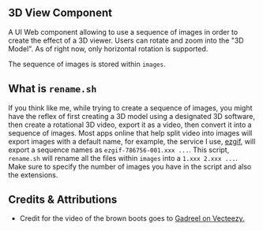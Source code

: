 ## 3D View Component
A UI Web component allowing to use a sequence of images in order to create the effect of a 3D viewer. Users can rotate and zoom into the "3D Model". As of right now, only horizontal rotation is supported.

The sequence of images is stored within `images`.

## What is `rename.sh`
If you think like me, while trying to create a sequence of images, you might have the reflex of first creating a 3D model using a designated 3D software, then create a rotational 3D video, export it as a video, then convert it into a sequence of images. Most apps online that help split video into images will export images with a default name, for example, the service I use, [ezgif](https://ezgif.com/), will export a sequence names as `ezgif-786756-001.xxx ...`. This script, `rename.sh` will rename all the files within `images` into a `1.xxx 2.xxx ...`. Make sure to specify the number of images you have in the script and also the extensions.

## Credits & Attributions
- Credit for the video of the brown boots goes to [Gadreel on Vecteezy.](https://www.vecteezy.com/video/50950791-3d-rendering-of-a-brown-boot-with-black-sole-and-laces)
